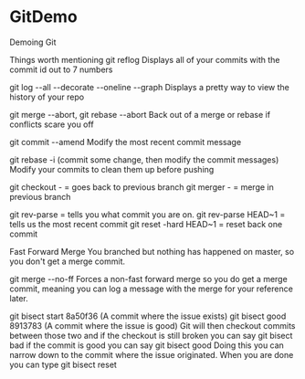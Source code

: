 # GitDemo
Demoing Git

Things worth mentioning
git reflog
Displays all of your commits with the commit id out to 7 numbers

git log --all --decorate --oneline --graph
Displays a pretty way to view the history of your repo

git merge --abort, git rebase --abort
Back out of a merge or rebase if conflicts scare you off

git commit --amend 
Modify the most recent commit message

git rebase -i (commit some change, then modify the commit messages)
Modify your commits to clean them up before pushing

git checkout - = goes back to previous branch
git merger -   = merge in previous branch

git rev-parse          = tells you what  commit you are on.
git rev-parse HEAD~1   = tells us the most recent commit
git reset -hard HEAD~1 = reset back one commit

Fast Forward Merge
You branched but nothing has happened on master, so you don't get a merge commit.

git merge --no-ff 
Forces a non-fast forward merge so you do get a merge commit, meaning you can log a message with the merge for
your reference later.


git bisect start 8a50f36 (A commit where the issue exists)
git bisect good 8913783 (A commit where the issue is good)
Git will then checkout commits between those two and if the checkout is still broken you can say
git bisect bad
if the commit is good you can say 
git bisect good
Doing this you can narrow down to the commit where the issue originated.
When you are done you can type git bisect reset


